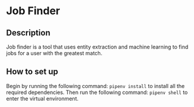 # Job Finder

## Description
Job finder is a tool that uses entity extraction and machine learning to find jobs for a user with the greatest match. 

## How to set up
Begin by running the following command: `pipenv install` to install all the required dependencies. Then run the following command: `pipenv shell` to enter the virtual environment.  

